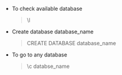 - To check available database
  > \l
- Create database database_name
  > CREATE DATABASE database_name

* To go to any database
  > \c databse_name
